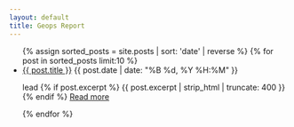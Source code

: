 ```yaml
---
layout: default
title: Geops Report
---
```


<ul class="article-list">
{% assign sorted_posts = site.posts | sort: 'date' | reverse %}
{% for post in sorted_posts limit:10 %}
  <li>
    <a class="article-title" href="{{ site.baseurl }}{{ post.url }}">{{ post.title }}</a>
    <span class="article-date">{{ post.date | date: "%B %d, %Y %H:%M" }}</span>
    <p>lead
      {% if post.excerpt %}
        {{ post.excerpt | strip_html | truncate: 400 }}
      {% endif %}
      <a class="read-more" title="{{ post.title }}" href="{{ site.baseurl }}{{ post.url }}">Read more</a>
    </p>
  </li>
{% endfor %}
</ul>
